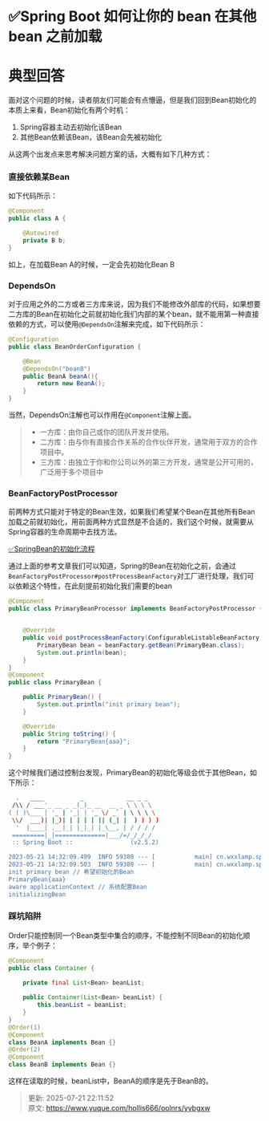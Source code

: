 # ✅Spring Boot 如何让你的 bean 在其他 bean 之前加载

# 典型回答
面对这个问题的时候，读者朋友们可能会有点懵逼，但是我们回到Bean初始化的本质上来看，Bean初始化有两个时机：

1. Spring容器主动去初始化该Bean
2. 其他Bean依赖该Bean，该Bean会先被初始化

从这两个出发点来思考解决问题方案的话，大概有如下几种方式：

### 直接依赖某Bean
如下代码所示：

```java
@Component
public class A {

    @Autowired
    private B b;
}
```

如上，在加载Bean A的时候，一定会先初始化Bean B

### DependsOn
对于应用之外的二方或者三方库来说，因为我们不能修改外部库的代码，如果想要二方库的Bean在初始化之前就初始化我们内部的某个bean，就不能用第一种直接依赖的方式，可以使用`@DependsOn`注解来完成，如下代码所示：

```java
@Configuration
public class BeanOrderConfiguration {

    @Bean
    @DependsOn("beanB")
    public BeanA beanA(){
        return new BeanA();
    }
}
```

当然，DependsOn注解也可以作用在`@Component`注解上面。



> + 一方库：由你自己或你的团队开发并使用。
> + 二方库：由与你有直接合作关系的合作伙伴开发，通常用于双方的合作项目中。
> + 三方库：由独立于你和你公司以外的第三方开发，通常是公开可用的，广泛用于多个项目中
>

### BeanFactoryPostProcessor
前两种方式只能对于特定的Bean生效，如果我们希望某个Bean在其他所有Bean加载之前就初始化，用前面两种方式显然是不合适的，我们这个时候，就需要从Spring容器的生命周期中去找方法。

[✅SpringBean的初始化流程](https://www.yuque.com/hollis666/oolnrs/zlvhpz)

通过上面的参考文章我们可以知道，Spring的Bean在初始化之前，会通过`BeanFactoryPostProcessor#postProcessBeanFactory`对工厂进行处理，我们可以依赖这个特性，在此刻提前初始化我们需要的bean

```java
@Component
public class PrimaryBeanProcessor implements BeanFactoryPostProcessor {


    @Override
    public void postProcessBeanFactory(ConfigurableListableBeanFactory beanFactory) throws BeansException {
        PrimaryBean bean = beanFactory.getBean(PrimaryBean.class);
        System.out.println(bean);
    }
}
@Component
public class PrimaryBean {

    public PrimaryBean() {
        System.out.println("init primary bean");
    }

    @Override
    public String toString() {
        return "PrimaryBean{aaa}";
    }
}
```

这个时候我们通过控制台发现，PrimaryBean的初始化等级会优于其他Bean，如下所示：

```bash
  .   ____          _            __ _ _
 /\\ / ___'_ __ _ _(_)_ __  __ _ \ \ \ \
( ( )\___ | '_ | '_| | '_ \/ _` | \ \ \ \
 \\/  ___)| |_)| | | | | || (_| |  ) ) ) )
  '  |____| .__|_| |_|_| |_\__, | / / / /
 =========|_|==============|___/=/_/_/_/
 :: Spring Boot ::                (v2.5.2)

2023-05-21 14:32:09.499  INFO 59380 --- [           main] cn.wxxlamp.spring.boot.Main              : Starting Main using Java 1.8.0_291 on B-13CKQ05P-0131.local with PID 59380 (/Users/chenkai/code/test/target/classes started by chenkai in /Users/chenkai/code/test)
2023-05-21 14:32:09.503  INFO 59380 --- [           main] cn.wxxlamp.spring.boot.Main              : No active profile set, falling back to default profiles: default
init primary bean // 希望初始化的Bean
PrimaryBean{aaa}
aware applicationContext // 系统配置Bean
initializingBean
```

### 踩坑陷阱
Order只能控制同一个Bean类型中集合的顺序，不能控制不同Bean的初始化顺序，举个例子：

```java
@Component
public class Container {

	private final List<Bean> beanList;
    
    public Container(List<Bean> beanList) {
        this.beanList = beanList;
    }
}
@Order(1)
@Component
class BeanA implements Bean {}
@Order(2)
@Component
class BeanB implements Bean {}
```

这样在读取的时候，beanList中，BeanA的顺序是先于BeanB的。



> 更新: 2025-07-21 22:11:52  
> 原文: <https://www.yuque.com/hollis666/oolnrs/yybgxw>
